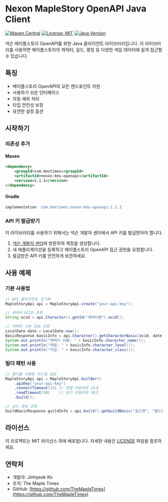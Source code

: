 # Nexon MapleStory OpenAPI Java Client

[![Maven Central](https://img.shields.io/maven-central/v/com.kmstimes/nexon-kms-openapi.svg)](https://search.maven.org/artifact/com.kmstimes/nexon-kms-openapi)
[![License: MIT](https://img.shields.io/badge/License-MIT-yellow.svg)](https://opensource.org/licenses/MIT)
[![Java Version](https://img.shields.io/badge/Java-17%2B-blue)](https://www.oracle.com/java/technologies/javase/jdk17-archive-downloads.html)

넥슨 메이플스토리 OpenAPI를 위한 Java 클라이언트 라이브러리입니다. 이 라이브러리를 사용하면 메이플스토리의 캐릭터, 길드, 랭킹 등 다양한 게임 데이터에 쉽게 접근할 수 있습니다.

## 특징

- 메이플스토리 OpenAPI의 모든 엔드포인트 지원
- 사용하기 쉬운 인터페이스
- 자동 예외 처리
- 타입 안전성 보장
- 유연한 설정 옵션

## 시작하기

### 의존성 추가

#### Maven

```xml
<dependency>
    <groupId>com.kmstimes</groupId>
    <artifactId>nexon-kms-openapi</artifactId>
    <version>1.1.1</version>
</dependency>
```

#### Gradle

```groovy
implementation 'com.kmstimes:nexon-kms-openapi:1.1.1'
```

### API 키 발급받기

이 라이브러리를 사용하기 위해서는 넥슨 개발자 센터에서 API 키를 발급받아야 합니다.
1. [넥슨 개발자 센터](https://openapi.nexon.com/)에 방문하여 계정을 생성합니다.
2. 새 애플리케이션을 등록하고 메이플스토리 OpenAPI 접근 권한을 요청합니다.
3. 발급받은 API 키를 안전하게 보관하세요.

## 사용 예제

### 기본 사용법

```java
// API 클라이언트 초기화
MapleStoryApi api = MapleStoryApi.create("your-api-key");

// 캐릭터 OCID 조회
String ocid = api.Character().getId("캐릭터명").ocid();

// 캐릭터 기본 정보 조회
LocalDate date = LocalDate.now();
BasicResponse basicInfo = api.Character().getCharacterBasic(ocid, date);
System.out.println("캐릭터 이름: " + basicInfo.character_name());
System.out.println("레벨: " + basicInfo.character_level());
System.out.println("직업: " + basicInfo.character_class());
```

### 빌더 패턴 사용

```java
// 빌더를 사용한 커스텀 설정
MapleStoryApi api = MapleStoryApi.builder()
    .apiKey("your-api-key")
    .connectTimeout(15) // 연결 타임아웃 15초
    .readTimeout(30)    // 읽기 타임아웃 30초
    .build();

// 길드 정보 조회
GuildBasicResponse guildInfo = api.Guild().getGuildBasic("길드명", "월드명", LocalDate.now());
```

## 라이선스

이 프로젝트는 MIT 라이선스 하에 배포됩니다. 자세한 내용은 [LICENSE](LICENSE) 파일을 참조하세요.

## 연락처

- 개발자: Jinhyeok Ko
- 조직: The Maple Times
- GitHub: [https://github.com/TheMapleTimes](https://github.com/TheMapleTimes)